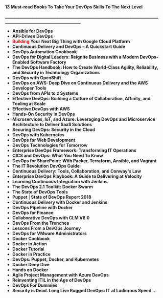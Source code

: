 
</br>
<p><strong>13 Must-read Books To Take Your DevOps Skills To The Next Level</strong></p>
<p><strong>________________________________________________________________________________________________________________</strong></p>

<ul>
                                <li><b><a target="_blank" href="https://github.com/manjunath5496/DevOps-Books/blob/master/devops(1).pdf" style="text-decoration:none;">Ansible for DevOps </a></b></li>
                                <li><b><a target="_blank" href="https://github.com/manjunath5496/DevOps-Books/blob/master/devops(3).pdf" style="text-decoration:none;">API-Driven DevOps</a></b></li>
                                <li><b><a target="_blank" href="https://github.com/manjunath5496/DevOps-Books/blob/master/devops(4).pdf" style="text-decoration:none;"><span style ="color:red">Building</span> Your Next Big Thing with Google Cloud Platform</a></b></li>
                               
<li><b><a target="_blank" href="https://github.com/manjunath5496/DevOps-Books/blob/master/devops(5).pdf" style="text-decoration:none;">Continuous Delivery and DevOps – A Quickstart Guide</a></b></li>
                                <li><b><a target="_blank" href="https://github.com/manjunath5496/DevOps-Books/blob/master/devops(6).pdf" style="text-decoration:none;">DevOps Automation Cookbook </a></b></li>
                                
 <li><b><a target="_blank" href="https://github.com/manjunath5496/DevOps-Books/blob/master/devops(8).pdf" style="text-decoration:none;">DevOps for Digital Leaders: Reignite Business with a Modern DevOps-Enabled Software Factory</a></b></li>
                          
<li><b><a target="_blank" href="https://github.com/manjunath5496/DevOps-Books/blob/master/devops(10).pdf" style="text-decoration:none;">The DevOps Handbook: How to Create World-Class Agility, Reliability, and Security in Technology Organizations</a></b></li>
                                <li><b><a target="_blank" href="https://github.com/manjunath5496/DevOps-Books/blob/master/devops(11).pdf" style="text-decoration:none;">DevOps with OpenShift</a></b></li>
                                <li><b><a target="_blank" href="https://github.com/manjunath5496/DevOps-Books/blob/master/devops(12).pdf" style="text-decoration:none;">DevOps on AWS: Deep Dive on Continuous Delivery and the AWS Developer Tools</a></b></li>
                               
<li><b><a target="_blank" href="https://github.com/manjunath5496/DevOps-Books/blob/master/devops(13).pdf" style="text-decoration:none;">DevOps from APIs to z Systems</a></b></li>
                                <li><b><a target="_blank" href="https://github.com/manjunath5496/DevOps-Books/blob/master/devops(14).pdf" style="text-decoration:none;">Effective DevOps: Building a Culture of Collaboration, Affinity, and Tooling at Scale</a></b></li>
                                <li><b><a target="_blank" href="https://github.com/manjunath5496/DevOps-Books/blob/master/devops(15).pdf" style="text-decoration:none;">Effective DevOps with AWS</a></b></li>
 <li><b><a target="_blank" href="https://github.com/manjunath5496/DevOps-Books/blob/master/devops(16).pdf" style="text-decoration:none;">Hands-On Security in DevOps</a></b></li>  
 
<li><b><a target="_blank" href="https://github.com/manjunath5496/DevOps-Books/blob/master/devops(17).pdf" style="text-decoration:none;">Microservices, IoT, and Azure: Leveraging DevOps and Microservice Architecture to Deliver SaaS Solutions</a></b></li>
                                <li><b><a target="_blank" href="https://github.com/manjunath5496/DevOps-Books/blob/master/devops(18).pdf" style="text-decoration:none;">Securing DevOps: Security in the Cloud</a></b></li>
                                <li><b><a target="_blank" href="https://github.com/manjunath5496/DevOps-Books/blob/master/devops(19).pdf" style="text-decoration:none;">DevOps with Kubernetes</a></b></li>
                               
<li><b><a target="_blank" href="https://github.com/manjunath5496/DevOps-Books/blob/master/devops(20).pdf" style="text-decoration:none;">DevOps for Web Development</a></b></li>
                          
<li><b><a target="_blank" href="https://github.com/manjunath5496/DevOps-Books/blob/master/devops(21).pdf" style="text-decoration:none;">DevOps Technologies for Tomorrow</a></b></li>
                                <li><b><a target="_blank" href="https://github.com/manjunath5496/DevOps-Books/blob/master/devops(22).pdf" style="text-decoration:none;">Enterprise DevOps Framework: Transforming IT Operations</a></b></li>
                                <li><b><a target="_blank" href="https://github.com/manjunath5496/DevOps-Books/blob/master/devops(24).pdf" style="text-decoration:none;">CICS and DevOps: What You Need To Know</a></b></li>
                               
<li><b><a target="_blank" href="https://github.com/manjunath5496/DevOps-Books/blob/master/devops(25).pdf" style="text-decoration:none;">DevOps for SharePoint: With Packer, Terraform, Ansible, and Vagrant</a></b></li>
                               
 <li><b><a target="_blank" href="https://github.com/manjunath5496/DevOps-Books/blob/master/devops(26).pdf" style="text-decoration:none;">The IT Revolution DevOps Guide </a></b></li>
                                <li><b><a target="_blank" href="https://github.com/manjunath5496/DevOps-Books/blob/master/devops(27).pdf" style="text-decoration:none;">Continuous Delivery: Tools, Collaboration, and Conway's Law</a></b></li>
                                <li><b><a target="_blank" href="https://github.com/manjunath5496/DevOps-Books/blob/master/devops(28).pdf" style="text-decoration:none;">Enterprise DevOps Playbook: A Guide to Delivering at Velocity</a></b></li>
                               
<li><b><a target="_blank" href="https://github.com/manjunath5496/DevOps-Books/blob/master/devops(31).pdf" style="text-decoration:none;">
  Learning Continuous Integration with Jenkins</a></b></li>
                                <li><b><a target="_blank" href="https://github.com/manjunath5496/DevOps-Books/blob/master/devops(32).pdf" style="text-decoration:none;">The DevOps 2.1 Toolkit: Docker Swarm </a></b></li>
                                
 <li><b><a target="_blank" href="https://github.com/manjunath5496/DevOps-Books/blob/master/devops(34).pdf" style="text-decoration:none;">The State of DevOps Tools</a></b></li>
                          
<li><b><a target="_blank" href="https://github.com/manjunath5496/DevOps-Books/blob/master/devops(35).pdf" style="text-decoration:none;">Puppet | State of DevOps Report 2018</a></b></li>
                                <li><b><a target="_blank" href="https://github.com/manjunath5496/DevOps-Books/blob/master/devops(36).pdf" style="text-decoration:none;">Continuous Delivery with Docker and Jenkins</a></b></li>
                                <li><b><a target="_blank" href="https://github.com/manjunath5496/DevOps-Books/blob/master/devops(39).pdf" style="text-decoration:none;">DevOps Pipeline with Docker</a></b></li>
                               
<li><b><a target="_blank" href="https://github.com/manjunath5496/DevOps-Books/blob/master/devops(40).pdf" style="text-decoration:none;">DevOps for Finance</a></b></li>
                                <li><b><a target="_blank" href="https://github.com/manjunath5496/DevOps-Books/blob/master/devops(41).pdf" style="text-decoration:none;">Collaborative DevOps with CLM V6.0</a></b></li>
                                <li><b><a target="_blank" href="https://github.com/manjunath5496/DevOps-Books/blob/master/devops(42).pdf" style="text-decoration:none;">DevOps From the Trenches</a></b></li>
 <li><b><a target="_blank" href="https://github.com/manjunath5496/DevOps-Books/blob/master/devops(43).pdf" style="text-decoration:none;">Lessons From a DevOps Journey</a></b></li>  
 
<li><b><a target="_blank" href="https://github.com/manjunath5496/DevOps-Books/blob/master/devops(44).pdf" style="text-decoration:none;">DevOps for VMware Administrators</a></b></li>
                                <li><b><a target="_blank" href="https://github.com/manjunath5496/DevOps-Books/blob/master/devops(46).pdf" style="text-decoration:none;">Docker Cookbook</a></b></li>
                                <li><b><a target="_blank" href="https://github.com/manjunath5496/DevOps-Books/blob/master/devops(47).pdf" style="text-decoration:none;">Docker in Action</a></b></li>
                               
<li><b><a target="_blank" href="https://github.com/manjunath5496/DevOps-Books/blob/master/devops(48).pdf" style="text-decoration:none;">Docker Tutorial</a></b></li>
                          
<li><b><a target="_blank" href="https://github.com/manjunath5496/DevOps-Books/blob/master/devops(49).pdf" style="text-decoration:none;">Docker in Practice</a></b></li>
                                <li><b><a target="_blank" href="https://github.com/manjunath5496/DevOps-Books/blob/master/devops(50).pdf" style="text-decoration:none;">DevOps: Puppet, Docker, and Kubernetes</a></b></li>
                                <li><b><a target="_blank" href="https://github.com/manjunath5496/DevOps-Books/blob/master/devops(51).pdf" style="text-decoration:none;">Docker Deep Dive</a></b></li>
                               
<li><b><a target="_blank" href="https://github.com/manjunath5496/DevOps-Books/blob/master/devops(52).pdf" style="text-decoration:none;">Hands on Docker</a></b></li>
                               
<li><b><a target="_blank" href="https://github.com/manjunath5496/DevOps-Books/blob/master/devops(2).pdf" style="text-decoration:none;">Agile Project Management with Azure DevOps</a></b></li>
                                <li><b><a target="_blank" href="https://github.com/manjunath5496/DevOps-Books/blob/master/devops(7).pdf" style="text-decoration:none;">Reinventing ITIL in the Age of DevOps</a></b></li>
                                <li><b><a target="_blank" href="https://github.com/manjunath5496/DevOps-Books/blob/master/devops(9).pdf" style="text-decoration:none;">DevOps For Dummies</a></b></li>
                               
<li><b><a target="_blank" href="https://github.com/manjunath5496/DevOps-Books/blob/master/devops(29).pdf" style="text-decoration:none;">Security is Dead. Long Live Rugged DevOps: IT at Ludicrous Speed ...</a></b></li> 
 
 
 
 
 
 
 
 
 
 
 
 
 
 
 
 
 
</ul>
